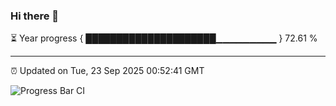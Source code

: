 ### Hi there 👋

⏳ Year progress { █████████████████████▁▁▁▁▁▁▁▁▁ } 72.61 %

---

⏰ Updated on Tue, 23 Sep 2025 00:52:41 GMT

![Progress Bar CI](https://github.com/Shyam-Makwana/GitHub-Actions-Demo/workflows/Progress%20Bar%20CI/badge.svg)
